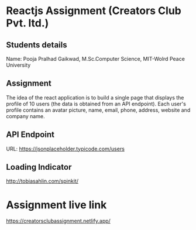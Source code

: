 # Reactjs Assignment (Creators Club Pvt. ltd.)
## Students details
Name: Pooja Pralhad Gaikwad,
M.Sc.Computer Science,
MIT-Wolrd Peace University

## Assignment
The idea of the react application is to build a single page that displays the profile of 10 users (the data is obtained from an API endpoint). Each user's profile contains an avatar picture, name, email, phone, address, website and company name.

## API Endpoint
URL: https://jsonplaceholder.typicode.com/users

## Loading Indicator
http://tobiasahlin.com/spinkit/

# Assignment live link
https://creatorsclubassignment.netlify.app/

